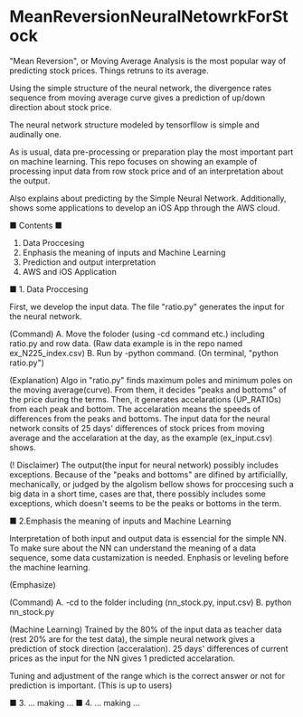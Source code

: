 # MeanReversionNeuralNetowrkForStock

"Mean Reversion", or Moving Average Analysis is the most popular way of predicting stock prices.
Things retruns to its average.

Using the simple structure of the neural network, the divergence rates sequence from moving average curve gives a prediction of up/down direction about stock price.

The neural network structure modeled by tensorfllow is simple and audinally one.

As is usual, data pre-processing or preparation play the most important part on machine learning.
This repo focuses on showing an example of processing input data from row stock price and of an interpretation about the output.

Also explains about predicting by the Simple Neural Network.
Additionally, shows some applications to develop an iOS App through the AWS cloud.

■ Contents ■

  1. Data Proccesing
  2. Enphasis the meaning of inputs and Machine Learning
  3. Prediction and output interpretation
  4. AWS and iOS Application

■ 1. Data Proccesing

  First, we develop the input data. The file "ratio.py" generates the input for the neural network.

  (Command)
  A. Move the foloder (using -cd command etc.) including ratio.py and row data. (Raw data example is 
  in the repo named ex_N225_index.csv)
  B. Run by -python command. (On terminal, "python ratio.py")

  (Explanation)
   Algo in "ratio.py" finds maximum poles and minimum poles on the moving average(curve). From them, it decides "peaks and bottoms" of the price during the terms. Then, it generates accelarations (UP_RATIOs) from each peak and bottom. The accelaration means the speeds of differences from the peaks and bottoms. The input data for the neural network consits of 25 days' differences of stock prices from moving average and the accelaration at the day, as the example (ex_input.csv) shows.
   
  (! Disclaimer)
   The output(the input for neural network) possibly includes exceptions. Because of the "peaks and bottoms" are difined by artificiallly, mechanically, or judged by the algolism bellow shows for proccesing such a  big data in a short time, cases are that, there possibly includes some exceptions, which doesn't seems to be the peaks or bottoms in the term.

■ 2.Emphasis the meaning of inputs and Machine Learning

 Interpretation of both input and output data is essencial for the simple NN. 
 To make sure about the NN can understand the meaning of a data sequence, some data custamization is needed.
 Enphasis or leveling before the machine learning.
 
 (Emphasize)
 
 
 
 (Command)
 A. -cd to the folder including (nn_stock.py, input.csv)
 B. python nn_stock.py
 
 
 (Machine Learning)
  Trained by the 80% of the input data as teacher data (rest 20% are for the test data), the simple neural network gives a prediction of stock direction (acceralation).
   25 days' differences of current prices as the input for the NN gives 1 predicted accelaration.
   
   Tuning and adjustment of the range which is the correct answer or not for prediction is important.
   (This is up to users)

■ 3. ... making ...
■ 4. ... making ...

